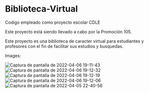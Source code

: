 # Biblioteca-Virtual
Codigo empleado como proyecto escolar CDLE

Este proyecto está siendo llevado a cabo por la Promoción 105.

Este proyecto es una biblioteca de caracter virtual para estudiantes y profesores con el fin de facilitar sus estudios y busquedas.

Images:

![Captura de pantalla de 2022-04-06 19-11-43](https://user-images.githubusercontent.com/83787781/162095199-bc95ee74-5dcc-4141-9197-389593aaf7bb.png)
![Captura de pantalla de 2022-04-06 19-12-32](https://user-images.githubusercontent.com/83787781/162095236-671731a6-2f9a-4bd1-a492-3af3c40c1809.png)
![Captura de pantalla de 2022-04-06 19-12-19](https://user-images.githubusercontent.com/83787781/162095253-95961e3b-702c-45fb-8e2c-1a1eefc46b7e.png)
![Captura de pantalla de 2022-04-06 19-12-06](https://user-images.githubusercontent.com/83787781/162095275-eb4868ac-2278-4d1a-b12f-976ce2608562.png)
![Captura de pantalla de 2022-04-05 22-40-56](https://user-images.githubusercontent.com/83787781/162095296-96c39e37-710b-47d6-99c4-35b097263b5c.png)

